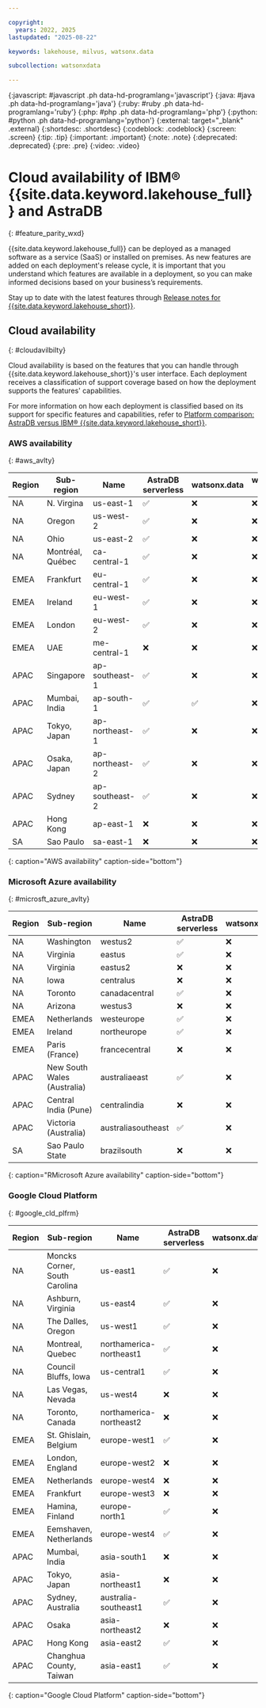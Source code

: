```yaml
---

copyright:
  years: 2022, 2025
lastupdated: "2025-08-22"

keywords: lakehouse, milvus, watsonx.data

subcollection: watsonxdata

---
```


{:javascript: #javascript .ph data-hd-programlang='javascript'}
{:java: #java .ph data-hd-programlang='java'}
{:ruby: #ruby .ph data-hd-programlang='ruby'}
{:php: #php .ph data-hd-programlang='php'}
{:python: #python .ph data-hd-programlang='python'}
{:external: target="_blank" .external}
{:shortdesc: .shortdesc}
{:codeblock: .codeblock}
{:screen: .screen}
{:tip: .tip}
{:important: .important}
{:note: .note}
{:deprecated: .deprecated}
{:pre: .pre}
{:video: .video}

# Cloud availability of IBM® {{site.data.keyword.lakehouse_full}} and AstraDB
{: #feature_parity_wxd}

{{site.data.keyword.lakehouse_full}} can be deployed as a managed software as a service (SaaS) or installed on premises. As new features are added on each deployment's release cycle, it is important that you understand which features are available in a deployment, so you can make informed decisions based on your business’s requirements.

Stay up to date with the latest features through [Release notes for {{site.data.keyword.lakehouse_short}}](/docs/watsonxdata?topic=release).

## Cloud availability
{: #cloudavilbilty}

Cloud availability is based on the features that you can handle through {{site.data.keyword.lakehouse_short}}'s user interface. Each deployment receives a classification of support coverage based on how the deployment supports the features' capabilities.

For more information on how each deployment is classified based on its support for specific features and capabilities, refer to [Platform comparison: AstraDB versus IBM® {{site.data.keyword.lakehouse_short}}](/docs/watsonxdata?topic=wxd_plfrm_dplmnt_cmpar#wxd_plfrm_dplmnt2).

### AWS availability
{: #aws_avlty}

| Region | Sub-region | Name | AstraDB serverless | watsonx.data | watsonx.data premium |
|---|---|---|---|---|---|
| NA | N. Virgina | us-east-1 | ✅ | ❌ | ❌ |
| NA | Oregon | us-west-2 | ✅ | ❌ | ❌ |
| NA | Ohio | us-east-2 | ✅ | ❌ | ❌ |
| NA | Montréal, Québec | ca-central-1 | ✅ | ❌ | ❌ |
| EMEA | Frankfurt | eu-central-1 | ✅ | ❌ | ❌ |
| EMEA | Ireland | eu-west-1 | ✅ | ❌ | ❌ |
| EMEA | London | eu-west-2 | ✅ | ❌ |❌|
| EMEA | UAE | me-central-1 | ❌ | ❌ |❌|
| APAC | Singapore | ap-southeast-1 | ✅ |❌|❌|
| APAC | Mumbai, India | ap-south-1 | ✅ | ✅ |❌|
| APAC | Tokyo, Japan | ap-northeast-1 | ✅ |❌|❌|
| APAC | Osaka, Japan | ap-northeast-2 | ✅ | ❌ |❌|
| APAC | Sydney | ap-southeast-2 | ✅ | ❌ |❌|
| APAC | Hong Kong | ap-east-1 | ❌ | ❌ |❌|
| SA | Sao Paulo | sa-east-1 | ❌ | ❌ |❌|
{: caption="AWS availability" caption-side="bottom"}

### Microsoft Azure availability
{: #microsft_azure_avlty}

| Region | Sub-region | Name | AstraDB serverless | watsonx.data | watsonx.data premium |
| --- | --- | --- | --- | --- | --- |
|NA|Washington|westus2|✅|❌|❌|
|NA|Virginia|eastus|✅|❌|❌|
|NA|Virginia|eastus2|❌|❌|❌|
|NA|Iowa|centralus|❌|❌|❌|
|NA|Toronto|canadacentral|✅|❌|❌|
|NA|Arizona|westus3|❌|❌|❌|
|EMEA|Netherlands|westeurope|✅|❌|❌|
|EMEA|Ireland|northeurope|✅|❌|❌|
|EMEA|Paris (France)|francecentral|❌|❌|❌|
|APAC|New South Wales (Australia)|australiaeast|✅|❌|❌|
|APAC|Central India (Pune)|centralindia|❌|❌|❌|
|APAC|Victoria (Australia)|australiasoutheast|✅|❌|❌|
|SA|Sao Paulo State|brazilsouth|❌|❌|❌|
{: caption="RMicrosoft Azure availability" caption-side="bottom"}

### Google Cloud Platform
{: #google_cld_plfrm}

| Region | Sub-region | Name | AstraDB serverless | watsonx.data | watsonx.data premium |
| --- | --- | --- | --- | --- | --- |
| NA | Moncks Corner, South Carolina | us-east1 | ✅ | ❌ |❌|
| NA | Ashburn, Virginia | us-east4 | ✅ | ❌ |❌|
| NA | The Dalles, Oregon | us-west1 | ✅ | ❌ |❌|
| NA | Montreal, Quebec | northamerica-northeast1 | ✅ | ❌ |❌|
| NA | Council Bluffs, Iowa | us-central1 | ✅ | ❌ |❌|
| NA | Las Vegas, Nevada | us-west4 | ❌ | ❌ |❌|
| NA | Toronto, Canada | northamerica-northeast2 | ❌ | ❌ |❌|
| EMEA | St. Ghislain, Belgium | europe-west1 | ✅ | ❌ |❌|
| EMEA | London, England | europe-west2 | ❌ | ❌ |❌|
| EMEA | Netherlands | europe-west4 | ❌ | ❌ |❌|
| EMEA | Frankfurt | europe-west3 | ❌ | ❌ |❌|
| EMEA | Hamina, Finland | europe-north1 | ✅ | ❌ |❌|
| EMEA | Eemshaven, Netherlands | europe-west4 | ✅ | ❌ |❌|
| APAC | Mumbai, India | asia-south1 | ❌ | ❌ |❌|
| APAC | Tokyo, Japan | asia-northeast1 | ❌ | ❌ |❌|
| APAC | Sydney, Australia | australia-southeast1 | ✅ | ❌ |❌|
| APAC | Osaka | asia-northeast2 | ❌ | ❌ |❌|
| APAC | Hong Kong | asia-east2 | ✅ | ❌ |❌|
| APAC | Changhua County, Taiwan | asia-east1 | ✅ | ❌ |❌|
{: caption="Google Cloud Platform" caption-side="bottom"}
